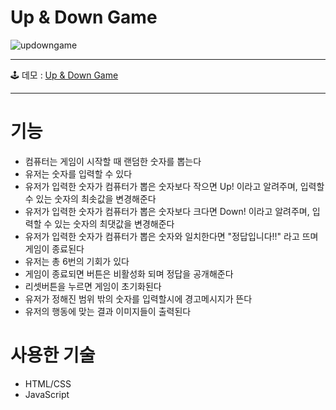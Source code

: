 # Up & Down Game

![updowngame](https://github.com/SpringDream0406/noonaUpDownGame/assets/150095756/274d273c-0d6c-45df-b0f3-dfe02659486b)
<hr>

🕹️ 데모 : [Up & Down Game](https://noonaupdowngame.netlify.app/)
<hr>



# 기능
- 컴퓨터는 게임이 시작할 때 랜덤한 숫자를 뽑는다
- 유저는 숫자를 입력할 수 있다
- 유저가 입력한 숫자가 컴퓨터가 뽑은 숫자보다 작으면 Up! 이라고 알려주며, 입력할 수 있는 숫자의 최솟값을 변경해준다
- 유저가 입력한 숫자가 컴퓨터가 뽑은 숫자보다 크다면 Down! 이라고 알려주며, 입력할 수 있는 숫자의 최댓값을 변경해준다
- 유저가 입력한 숫자가 컴퓨터가 뽑은 숫자와 일치한다면 "정답입니다!!" 라고 뜨며 게임이 종료된다
- 유저는 총 6번의 기회가 있다
- 게임이 종료되면 버튼은 비활성화 되며 정답을 공개해준다
- 리셋버튼을 누르면 게임이 초기화된다
- 유저가 정해진 범위 밖의 숫자를 입력할시에 경고메시지가 뜬다
- 유저의 행동에 맞는 결과 이미지들이 출력된다

# 사용한 기술
- HTML/CSS
- JavaScript
